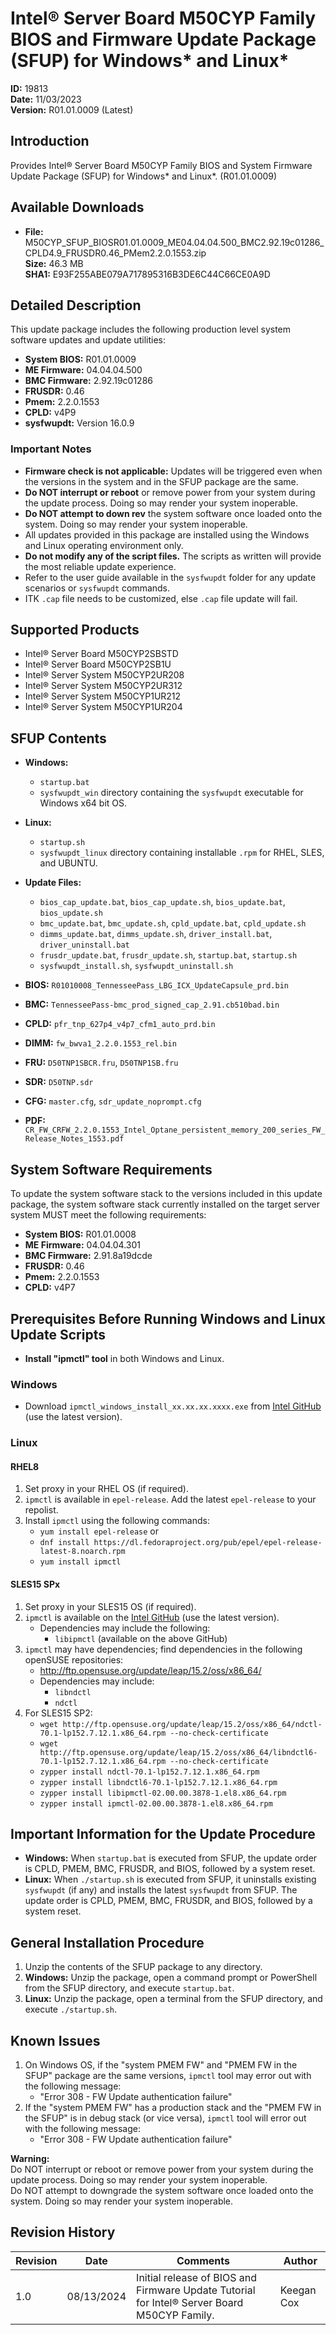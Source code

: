 # Intel® Server Board M50CYP Family BIOS and Firmware Update Package (SFUP) for Windows* and Linux*

**ID:** 19813  
**Date:** 11/03/2023  
**Version:** R01.01.0009 (Latest)

## Introduction

Provides Intel® Server Board M50CYP Family BIOS and System Firmware Update Package (SFUP) for Windows* and Linux*. (R01.01.0009)

## Available Downloads

- **File:** M50CYP_SFUP_BIOSR01.01.0009_ME04.04.04.500_BMC2.92.19c01286_CPLD4.9_FRUSDR0.46_PMem2.2.0.1553.zip  
  **Size:** 46.3 MB  
  **SHA1:** E93F255ABE079A717895316B3DE6C44C66CE0A9D

## Detailed Description

This update package includes the following production level system software updates and update utilities:

- **System BIOS:** R01.01.0009
- **ME Firmware:** 04.04.04.500
- **BMC Firmware:** 2.92.19c01286
- **FRUSDR:** 0.46
- **Pmem:** 2.2.0.1553
- **CPLD:** v4P9
- **sysfwupdt:** Version 16.0.9

### Important Notes

- **Firmware check is not applicable:** Updates will be triggered even when the versions in the system and in the SFUP package are the same.
- **Do NOT interrupt or reboot** or remove power from your system during the update process. Doing so may render your system inoperable.
- **Do NOT attempt to down rev** the system software once loaded onto the system. Doing so may render your system inoperable.
- All updates provided in this package are installed using the Windows and Linux operating environment only.
- **Do not modify any of the script files.** The scripts as written will provide the most reliable update experience.
- Refer to the user guide available in the `sysfwupdt` folder for any update scenarios or `sysfwupdt` commands.
- ITK `.cap` file needs to be customized, else `.cap` file update will fail.

## Supported Products

- Intel® Server Board M50CYP2SBSTD
- Intel® Server Board M50CYP2SB1U
- Intel® Server System M50CYP2UR208
- Intel® Server System M50CYP2UR312
- Intel® Server System M50CYP1UR212
- Intel® Server System M50CYP1UR204

## SFUP Contents

- **Windows:**  
  - `startup.bat`
  - `sysfwupdt_win` directory containing the `sysfwupdt` executable for Windows x64 bit OS.

- **Linux:**  
  - `startup.sh`
  - `sysfwupdt_linux` directory containing installable `.rpm` for RHEL, SLES, and UBUNTU.

- **Update Files:**
  - `bios_cap_update.bat`, `bios_cap_update.sh`, `bios_update.bat`, `bios_update.sh`
  - `bmc_update.bat`, `bmc_update.sh`, `cpld_update.bat`, `cpld_update.sh`
  - `dimms_update.bat`, `dimms_update.sh`, `driver_install.bat`, `driver_uninstall.bat`
  - `frusdr_update.bat`, `frusdr_update.sh`, `startup.bat`, `startup.sh`
  - `sysfwupdt_install.sh`, `sysfwupdt_uninstall.sh`

- **BIOS:** `R01010008_TennesseePass_LBG_ICX_UpdateCapsule_prd.bin`
- **BMC:** `TennesseePass-bmc_prod_signed_cap_2.91.cb510bad.bin`
- **CPLD:** `pfr_tnp_627p4_v4p7_cfm1_auto_prd.bin`
- **DIMM:** `fw_bwva1_2.2.0.1553_rel.bin`
- **FRU:** `D50TNP1SBCR.fru`, `D50TNP1SB.fru`
- **SDR:** `D50TNP.sdr`
- **CFG:** `master.cfg`, `sdr_update_noprompt.cfg`
- **PDF:** `CR_FW_CRFW_2.2.0.1553_Intel_Optane_persistent_memory_200_series_FW_Release_Notes_1553.pdf`

## System Software Requirements

To update the system software stack to the versions included in this update package, the system software stack currently installed on the target server system MUST meet the following requirements:

- **System BIOS:** R01.01.0008
- **ME Firmware:** 04.04.04.301
- **BMC Firmware:** 2.91.8a19dcde
- **FRUSDR:** 0.46
- **Pmem:** 2.2.0.1553
- **CPLD:** v4P7

## Prerequisites Before Running Windows and Linux Update Scripts

- **Install "ipmctl" tool** in both Windows and Linux.

### Windows

- Download `ipmctl_windows_install_xx.xx.xx.xxxx.exe` from [Intel GitHub](https://github.com/intel/ipmctl/) (use the latest version).

### Linux

#### RHEL8

1. Set proxy in your RHEL OS (if required).
2. `ipmctl` is available in `epel-release`. Add the latest `epel-release` to your repolist.
3. Install `ipmctl` using the following commands:
    - `yum install epel-release` or
    - `dnf install https://dl.fedoraproject.org/pub/epel/epel-release-latest-8.noarch.rpm`
    - `yum install ipmctl`

#### SLES15 SPx

1. Set proxy in your SLES15 OS (if required).
2. `ipmctl` is available on the [Intel GitHub](https://github.com/intel/ipmctl/) (use the latest version).
    - Dependencies may include the following:
        - `libipmctl` (available on the above GitHub)
3. `ipmctl` may have dependencies; find dependencies in the following openSUSE repositories:
    - http://ftp.opensuse.org/update/leap/15.2/oss/x86_64/
    - Dependencies may include:
        - `libndctl`
        - `ndctl`
4. For SLES15 SP2:
    - `wget http://ftp.opensuse.org/update/leap/15.2/oss/x86_64/ndctl-70.1-lp152.7.12.1.x86_64.rpm --no-check-certificate`
    - `wget http://ftp.opensuse.org/update/leap/15.2/oss/x86_64/libndctl6-70.1-lp152.7.12.1.x86_64.rpm --no-check-certificate`
    - `zypper install ndctl-70.1-lp152.7.12.1.x86_64.rpm`
    - `zypper install libndctl6-70.1-lp152.7.12.1.x86_64.rpm`
    - `zypper install libipmctl-02.00.00.3878-1.el8.x86_64.rpm`
    - `zypper install ipmctl-02.00.00.3878-1.el8.x86_64.rpm`

## Important Information for the Update Procedure

- **Windows:** When `startup.bat` is executed from SFUP, the update order is CPLD, PMEM, BMC, FRUSDR, and BIOS, followed by a system reset.
- **Linux:** When `./startup.sh` is executed from SFUP, it uninstalls existing `sysfwupdt` (if any) and installs the latest `sysfwupdt` from SFUP. The update order is CPLD, PMEM, BMC, FRUSDR, and BIOS, followed by a system reset.

## General Installation Procedure

1. Unzip the contents of the SFUP package to any directory.
2. **Windows:** Unzip the package, open a command prompt or PowerShell from the SFUP directory, and execute `startup.bat`.
3. **Linux:** Unzip the package, open a terminal from the SFUP directory, and execute `./startup.sh`.

## Known Issues

1. On Windows OS, if the "system PMEM FW" and "PMEM FW in the SFUP" package are the same versions, `ipmctl` tool may error out with the following message:
   - "Error 308 - FW Update authentication failure"
2. If the "system PMEM FW" has a production stack and the "PMEM FW in the SFUP" is in debug stack (or vice versa), `ipmctl` tool will error out with the following message:
   - "Error 308 - FW Update authentication failure"

**Warning:**  
Do NOT interrupt or reboot or remove power from your system during the update process. Doing so may render your system inoperable.  
Do NOT attempt to downgrade the system software once loaded onto the system. Doing so may render your system inoperable.

## Revision History
| Revision | Date       | Comments                                                                 | Author     |
|----------|------------|--------------------------------------------------------------------------|------------|
| 1.0      | 08/13/2024 | Initial release of BIOS and Firmware Update Tutorial for Intel® Server Board M50CYP Family. | Keegan Cox |
